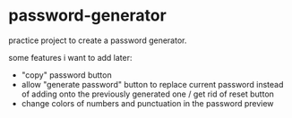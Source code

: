 # password-generator
 
practice project to create a password generator.

some features i want to add later:
 - "copy" password button
 - allow "generate password" button to replace current password instead of adding onto the previously generated one / get rid of reset button
 - change colors of numbers and punctuation in the password preview

